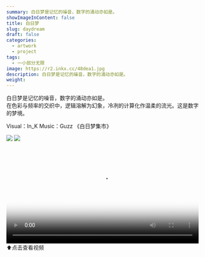 ```yaml
---
summary: 白日梦是记忆的噪音，数字的涌动亦如是。
showImageInContent: false
title: 白日梦
slug: daydream
draft: false
categories:
  - artwork
  - project
tags:
  - 一小部分无限
image: https://r2.inkx.cc/48dea1.jpg
description: 白日梦是记忆的噪音，数字的涌动亦如是。
weight:
---
```

白日梦是记忆的噪音，数字的涌动亦如是。  
在色彩与频率的交织中，逻辑溶解为幻象，冷冽的计算化作温柔的流光。这是数字的梦境。

Visual：In_K
Music：Guzz 《白日梦集市》

![](https://r2.inkx.cc/48dea1.jpg)
![](https://r2.inkx.cc/b0f11f.jpg)


<video controls width="100%" poster="https://r2.inkx.cc/48dea1.jpg">
  <source src="https://r2.inkx.cc/c02326.m4v" type="video/mp4">
  您的浏览器不支持 video 标签。
</video>
⬆️点击查看视频

